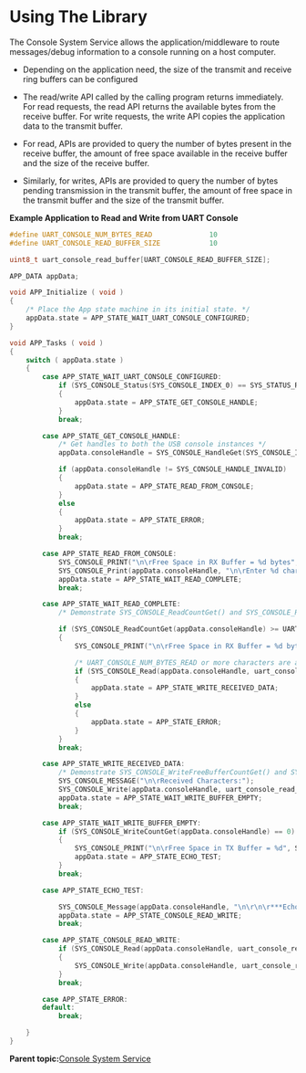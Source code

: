 # Using The Library

The Console System Service allows the application/middleware to route messages/debug information to a console running on a host computer.

-   Depending on the application need, the size of the transmit and receive ring buffers can be configured

-   The read/write API called by the calling program returns immediately. For read requests, the read API returns the available bytes from the receive buffer. For write requests, the write API copies the application data to the transmit buffer.

-   For read, APIs are provided to query the number of bytes present in the receive buffer, the amount of free space available in the receive buffer and the size of the receive buffer.

-   Similarly, for writes, APIs are provided to query the number of bytes pending transmission in the transmit buffer, the amount of free space in the transmit buffer and the size of the transmit buffer.


**Example Application to Read and Write from UART Console**

```c
#define UART_CONSOLE_NUM_BYTES_READ              10
#define UART_CONSOLE_READ_BUFFER_SIZE            10

uint8_t uart_console_read_buffer[UART_CONSOLE_READ_BUFFER_SIZE];

APP_DATA appData;

void APP_Initialize ( void )
{
    /* Place the App state machine in its initial state. */
    appData.state = APP_STATE_WAIT_UART_CONSOLE_CONFIGURED;
}

void APP_Tasks ( void )
{
    switch ( appData.state )
    {
        case APP_STATE_WAIT_UART_CONSOLE_CONFIGURED:
            if (SYS_CONSOLE_Status(SYS_CONSOLE_INDEX_0) == SYS_STATUS_READY)
            {
                appData.state = APP_STATE_GET_CONSOLE_HANDLE;
            }
            break;

        case APP_STATE_GET_CONSOLE_HANDLE:
            /* Get handles to both the USB console instances */
            appData.consoleHandle = SYS_CONSOLE_HandleGet(SYS_CONSOLE_INDEX_0);

            if (appData.consoleHandle != SYS_CONSOLE_HANDLE_INVALID)
            {
                appData.state = APP_STATE_READ_FROM_CONSOLE;
            }
            else
            {
                appData.state = APP_STATE_ERROR;
            }
            break;

        case APP_STATE_READ_FROM_CONSOLE:
            SYS_CONSOLE_PRINT("\n\rFree Space in RX Buffer = %d bytes", SYS_CONSOLE_ReadFreeBufferCountGet(appData.consoleHandle));
            SYS_CONSOLE_Print(appData.consoleHandle, "\n\rEnter %d characters:", UART_CONSOLE_NUM_BYTES_READ);
            appData.state = APP_STATE_WAIT_READ_COMPLETE;
            break;

        case APP_STATE_WAIT_READ_COMPLETE:
            /* Demonstrate SYS_CONSOLE_ReadCountGet() and SYS_CONSOLE_Read() APIs */

            if (SYS_CONSOLE_ReadCountGet(appData.consoleHandle) >= UART_CONSOLE_NUM_BYTES_READ)
            {
                SYS_CONSOLE_PRINT("\n\rFree Space in RX Buffer = %d bytes", SYS_CONSOLE_ReadFreeBufferCountGet(appData.consoleHandle));

                /* UART_CONSOLE_NUM_BYTES_READ or more characters are available. Read the data in the application buffer. */
                if (SYS_CONSOLE_Read(appData.consoleHandle, uart_console_read_buffer, UART_CONSOLE_NUM_BYTES_READ) == UART_CONSOLE_NUM_BYTES_READ)
                {
                    appData.state = APP_STATE_WRITE_RECEIVED_DATA;
                }
                else
                {
                    appData.state = APP_STATE_ERROR;
                }
            }
            break;

        case APP_STATE_WRITE_RECEIVED_DATA:
            /* Demonstrate SYS_CONSOLE_WriteFreeBufferCountGet() and SYS_CONSOLE_Write() APIs */
            SYS_CONSOLE_MESSAGE("\n\rReceived Characters:");
            SYS_CONSOLE_Write(appData.consoleHandle, uart_console_read_buffer, UART_CONSOLE_NUM_BYTES_READ);
            appData.state = APP_STATE_WAIT_WRITE_BUFFER_EMPTY;
            break;

        case APP_STATE_WAIT_WRITE_BUFFER_EMPTY:
            if (SYS_CONSOLE_WriteCountGet(appData.consoleHandle) == 0)
            {
                SYS_CONSOLE_PRINT("\n\rFree Space in TX Buffer = %d", SYS_CONSOLE_WriteFreeBufferCountGet(appData.consoleHandle));
                appData.state = APP_STATE_ECHO_TEST;
            }
            break;

        case APP_STATE_ECHO_TEST:

            SYS_CONSOLE_Message(appData.consoleHandle, "\n\r\n\r***Echo Test*** \n\rEnter a character and it will be echoed back \n\r");
            appData.state = APP_STATE_CONSOLE_READ_WRITE;
            break;

        case APP_STATE_CONSOLE_READ_WRITE:
            if (SYS_CONSOLE_Read(appData.consoleHandle, uart_console_read_buffer, 1) >= 1)
            {
                SYS_CONSOLE_Write(appData.consoleHandle, uart_console_read_buffer, 1);
            }
            break;

        case APP_STATE_ERROR:
        default:
            break;

    }
}

```

**Parent topic:**[Console System Service](GUID-C8EFF72A-1BBB-416E-BF89-EEA2B23EB27D.md)

